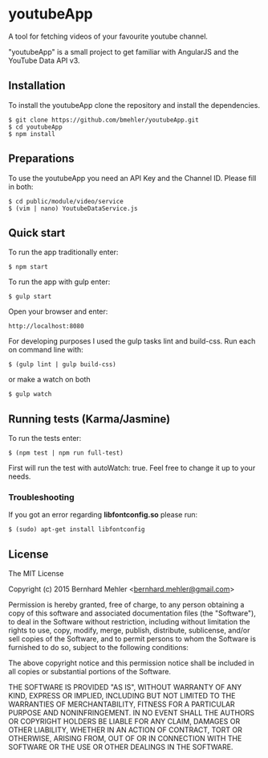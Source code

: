 # youtubeApp
A tool for fetching videos of your favourite youtube channel.

"youtubeApp" is a small project to get familiar with AngularJS and the YouTube Data API v3.

## Installation
To install the youtubeApp clone the repository and install the dependencies.
```
$ git clone https://github.com/bmehler/youtubeApp.git
$ cd youtubeApp
$ npm install
```

## Preparations
To use the youtubeApp you need an API Key and the Channel ID. Please fill in both:
```
$ cd public/module/video/service
$ (vim | nano) YoutubeDataService.js
```
## Quick start
To run the app traditionally enter:
```
$ npm start
```
To run the app with gulp enter:
```
$ gulp start
```

Open your browser and enter:
```
http://localhost:8080
```
For developing purposes I used the gulp tasks lint and build-css. Run each on command line with:
```
$ (gulp lint | gulp build-css)
```
or make a watch on both
```
$ gulp watch
```

## Running tests (Karma/Jasmine)
To run the tests enter:
```
$ (npm test | npm run full-test)
```
First will run the test with autoWatch: true.
Feel free to change it up to your needs.

### Troubleshooting
If you got an error regarding  **libfontconfig.so** please run:
```
$ (sudo) apt-get install libfontconfig
```
## License
The MIT License

Copyright (c) 2015 Bernhard Mehler &lt;bernhard.mehler@gmail.com&gt;

Permission is hereby granted, free of charge, to any person obtaining a copy
of this software and associated documentation files (the "Software"), to deal
in the Software without restriction, including without limitation the rights
to use, copy, modify, merge, publish, distribute, sublicense, and/or sell
copies of the Software, and to permit persons to whom the Software is
furnished to do so, subject to the following conditions:

The above copyright notice and this permission notice shall be included in
all copies or substantial portions of the Software.

THE SOFTWARE IS PROVIDED "AS IS", WITHOUT WARRANTY OF ANY KIND, EXPRESS OR
IMPLIED, INCLUDING BUT NOT LIMITED TO THE WARRANTIES OF MERCHANTABILITY,
FITNESS FOR A PARTICULAR PURPOSE AND NONINFRINGEMENT. IN NO EVENT SHALL THE
AUTHORS OR COPYRIGHT HOLDERS BE LIABLE FOR ANY CLAIM, DAMAGES OR OTHER
LIABILITY, WHETHER IN AN ACTION OF CONTRACT, TORT OR OTHERWISE, ARISING FROM,
OUT OF OR IN CONNECTION WITH THE SOFTWARE OR THE USE OR OTHER DEALINGS IN
THE SOFTWARE.
